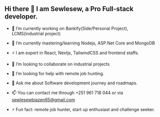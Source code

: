 ## Hi there 👋 I am Sewlesew, a Pro Full-stack developer.


- 🔭 I’m currently working on Bankify(Side/Personal Project), LCMS(industrial project)
  
- 🌱 I’m currently mastering/learning Nodejs, ASP.Net Core and MongoDB
  
- ⚡ I am expert in React, Nextjs, TailwindCSS and frontend staffs.
  
- 👯 I’m looking to collaborate on industrial projects
  
- 🤔 I’m looking for help with remote job hunting.
  
- 💬 Ask me about Software development journey and roadmaps.
  
- 📫 You can contact me through +251 961 718 044 or via sewlesewbiazen65@gmail.com
  
- ⚡ Fun fact: remote job hunter, start up enthusiast and challenge seeker.

